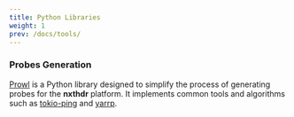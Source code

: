 ```yaml
---
title: Python Libraries
weight: 1
prev: /docs/tools/
---
```


### Probes Generation

[Prowl](https://github.com/nxthdr/prowl) is a Python library designed to simplify the process of generating probes for the **nxthdr** platform. It implements common tools and algorithms such as [tokio-ping](https://conferences.sigcomm.org/imc/2013/papers/imc125s-pelsserA.pdf) and [yarrp](https://www.cmand.org/papers/yarrp-imc16.pdf).
